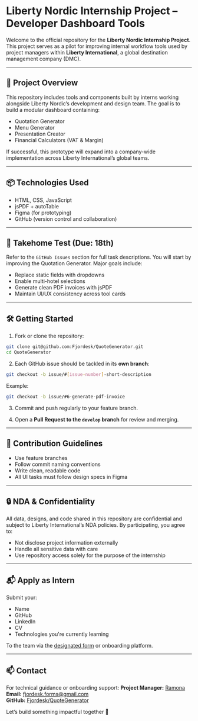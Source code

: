 # Liberty Nordic Internship Project – Developer Dashboard Tools

Welcome to the official repository for the **Liberty Nordic Internship Project**. This project serves as a pilot for improving internal workflow tools used by project managers within **Liberty International**, a global destination management company (DMC).

---

## 🚀 Project Overview

This repository includes tools and components built by interns working alongside Liberty Nordic’s development and design team. The goal is to build a modular dashboard containing:

- Quotation Generator
- Menu Generator
- Presentation Creator
- Financial Calculators (VAT & Margin)

If successful, this prototype will expand into a company-wide implementation across Liberty International’s global teams.

---

## 📦 Technologies Used

- HTML, CSS, JavaScript
- jsPDF + autoTable
- Figma (for prototyping)
- GitHub (version control and collaboration)

---

## 🧪 Takehome Test (Due: 18th)

Refer to the `GitHub Issues` section for full task descriptions. You will start by improving the Quotation Generator. Major goals include:

- Replace static fields with dropdowns
- Enable multi-hotel selections
- Generate clean PDF invoices with jsPDF
- Maintain UI/UX consistency across tool cards

---

## 🛠 Getting Started

1. Fork or clone the repository:

```bash
git clone git@github.com:Fjordesk/QuoteGenerator.git
cd QuoteGenerator
```

2. Each GitHub issue should be tackled in its **own branch**:

```bash
git checkout -b issue/#[issue-number]-short-description
```

Example:
```bash
git checkout -b issue/#6-generate-pdf-invoice
```

3. Commit and push regularly to your feature branch.

4. Open a **Pull Request to the `develop` branch** for review and merging.

---

## 👥 Contribution Guidelines

- Use feature branches
- Follow commit naming conventions
- Write clean, readable code
- All UI tasks must follow design specs in Figma

---

## 🔒 NDA & Confidentiality

All data, designs, and code shared in this repository are confidential and subject to Liberty International’s NDA policies. By participating, you agree to:

- Not disclose project information externally
- Handle all sensitive data with care
- Use repository access solely for the purpose of the internship

---

## 📬 Apply as Intern

Submit your:

- Name
- GitHub
- LinkedIn
- CV
- Technologies you're currently learning

To the team via the [designated form](https://forms.gle/E3e9aGDQ3S6X5aWY6) or onboarding platform.

---

## 📫 Contact

For technical guidance or onboarding support: **Project Manager:** [Ramona](https://github.com/Ramona-Ekanayake)\
**Email:** [fjordesk.forms@gmail.com](mailto:fjordesk.forms@gmail.com)\
**GitHub:** [Fjordesk/QuoteGenerator](https://github.com/Fjordesk/QuoteGenerator)

Let’s build something impactful together 🚀

